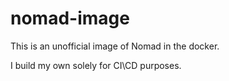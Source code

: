 # nomad-image
This is an unofficial image of Nomad in the docker.

I build my own solely for CI\CD purposes.